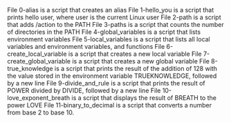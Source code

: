 File 0-alias is a script that creates an alias
File 1-hello_you is a script that prints hello user, where user is the current Linux user
File 2-path is a script that adds /action to the PATH
File 3-paths is a script that counts the number of directories in the PATH
File 4-global_variables is a script that lists environment variables
File 5-local_variables is a script that lists all local variables and environment variables, and functions
File 6-create_local_variable is a script that creates a new local variable
File 7-create_global_variable is a script that creates a new global variable
File 8-true_knowledge is a script that prints the result of the addition of 128 with the value stored in the environment variable TRUEKNOWLEDGE, followed by a new line
File 9-divide_and_rule is a script that prints the result of POWER divided by DIVIDE, followed by a new line
File 10-love_exponent_breath is a script that displays the result of BREATH to the power LOVE
File 11-binary_to_decimal is a script that converts a number from base 2 to base 10.

